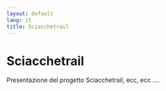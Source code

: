 ```yaml
---
layout: default
lang: it
title: Sciacchetrail
---
```

# Sciacchetrail

Presentazione del progetto Sciacchetrail, ecc, ecc ....